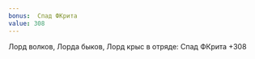 ```yaml
---
bonus:  Спад ФКрита 
value: 308
---
```

Лорд волков, Лорда быков, Лорд крыс в отряде: Спад ФКрита +308
